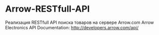 # Arrow-RESTfull-API

Реализация RESTfull API поиска товаров на сервере Arrow.com
Arrow Electronics API Documentation: http://developers.arrow.com/api/
